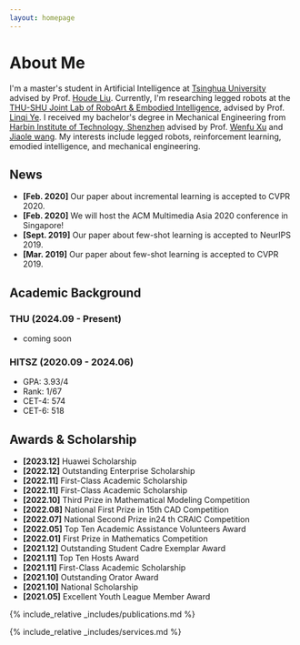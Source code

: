 ```yaml
---
layout: homepage
---
```


# About Me

I'm a master's student in Artificial Intelligence at [Tsinghua University](https://www.sigs.tsinghua.edu.cn/sjyxxyjy/list.htm) advised by Prof. [Houde Liu](https://www.sigs.tsinghua.edu.cn/lhd/main.htm). Currently, I'm researching legged robots at the [THU-SHU Joint Lab of RoboArt & Embodied Intelligence](https://linqi-ye.github.io/), advised by Prof. [Linqi Ye](https://ai.shu.edu.cn/info/1074/1445.htm). I received my bachelor's degree in Mechanical Engineering from [Harbin Institute of Technology, Shenzhen](http://smea.hitsz.edu.cn/) advised by Prof. [Wenfu Xu](https://faculty.hitsz.edu.cn/xuwenfu) and [Jiaole wang](https://faculty.hitsz.edu.cn/jlwang). My interests include legged robots, reinforcement learning, emodied intelligence, and mechanical engineering.

<!-- ## Research Interests

- **Computer Vision:** image recognition, image generation, video captioning
- **Machine Learning:** meta-learning, incremental learning, transfer learning -->

## News

- **[Feb. 2020]** Our paper about incremental learning is accepted to CVPR 2020.
- **[Feb. 2020]** We will host the ACM Multimedia Asia 2020 conference in Singapore!
- **[Sept. 2019]** Our paper about few-shot learning is accepted to NeurIPS 2019.
- **[Mar. 2019]** Our paper about few-shot learning is accepted to CVPR 2019.



## Academic Background

### THU (2024.09 - Present)
- coming soon

### HITSZ (2020.09 - 2024.06)
- GPA: 3.93/4
- Rank: 1/67
- CET-4: 574
- CET-6: 518  

## Awards & Scholarship

- **[2023.12]** Huawei Scholarship
- **[2022.12]** Outstanding Enterprise Scholarship
- **[2022.11]** First-Class Academic Scholarship
- **[2022.11]** First-Class Academic Scholarship
- **[2022.10]** Third Prize in Mathematical Modeling Competition
- **[2022.08]** National First Prize in 15th CAD Competition
- **[2022.07]** National Second Prize in24 th CRAIC Competition
- **[2022.05]** Top Ten Academic Assistance Volunteers Award
- **[2022.01]** First Prize in Mathematics Competition
- **[2021.12]** Outstanding Student Cadre Exemplar Award
- **[2021.11]** Top Ten Hosts Award
- **[2021.11]** First-Class Academic Scholarship
- **[2021.10]** Outstanding Orator Award
- **[2021.10]** National Scholarship
- **[2021.05]** Excellent Youth League Member Award


{% include_relative _includes/publications.md %}

{% include_relative _includes/services.md %}
